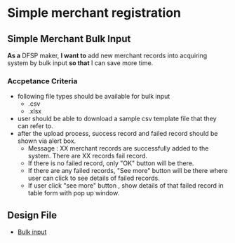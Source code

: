 # Simple merchant registration 
## Simple Merchant Bulk Input
**As a** DFSP maker, **I want to** add new merchant records into acquiring system by bulk input **so that** I can save more time. 

### Accpetance Criteria

* following file types should be available for bulk input
    * .csv
    * .xlsx
* user should be able to download a sample csv template file that they can refer to. 
* after the upload process, success record and failed record should be shown via alert box. 
    * Message : XX merchant records are successfully added to the system. There are XX records fail record. 
    * If there is no failed record, only "OK" button will be there. 
    * If there are any failed records, "See more" button will be there where user can click to see details of failed records. 
    * If user click "see more" button , show details of that failed record in table form with pop up window.

## Design File
* [Bulk input](https://www.figma.com/proto/sEFusJJ4pQedgXvfRixE7b/Merchant-Registry-Prototype?page-id=1435%3A7881&type=design&node-id=1517-10353&viewport=528%2C298%2C0.35&t=3AEfehrhNBILWl7q-1&scaling=scale-down&starting-point-node-id=1517%3A10353&show-proto-sidebar=1&mode=design)
